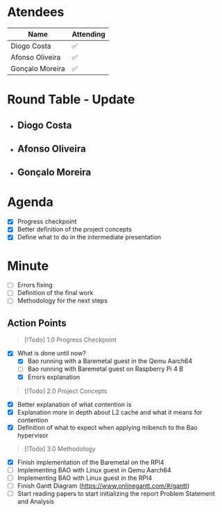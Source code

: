 
# Atendees

| Name            | Attending |
| --------------- | --------- |
| Diogo Costa     | ✅         |
| Afonso Oliveira | ✅         |
| Gonçalo Moreira | ✅         |

# Round Table - Update

 - Diogo Costa
	 - 
 - Afonso Oliveira
	 - 
 - Gonçalo Moreira
	 - 

# Agenda
- [x] Progress checkpoint
- [x] Better definition of the project concepts
- [x] Define what to do in the intermediate presentation 

# Minute
- [ ] Errors fixing 
- [ ] Definition of the final work 
- [ ] Methodology for the next steps
## Action Points

>[!Todo] 1.0  Progress Checkpoint
- [x] What is done until now?
	- [x] Bao running with a Baremetal guest in the Qemu Aarch64
	- [ ] Bao running with Baremetal guest on Raspberry Pi 4 B
	- [x] Errors explanation

>[!Todo] 2.0 Project Concepts
- [x] Better explanation of what contention is
- [x] Explanation more in depth about L2 cache and what it means for contention
- [x] Definition of what to expect when applying mibench to the Bao hypervisor

>[!Todo] 3.0 Methodology
- [x] Finish implementation of the Baremetal on the RPI4
- [ ] Implementing BAO with Linux guest in Qemu Aarch64
- [ ] Implementing BAO with Linux guest in the RPI4
- [ ] Finish Gantt Diagram (https://www.onlinegantt.com/#/gantt)
- [ ] Start reading papers to start initializing the report Problem Statement and Analysis 